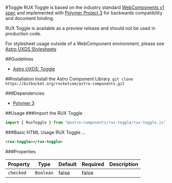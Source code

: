 #Toggle
RUX Toggle is based on the industry standard [WebComponents v1 spec](https://html.spec.whatwg.org/multipage/custom-elements.html) and implemented with [Polymer Project 3](https://www.polymer-project.org) for backwards compatibility and document binding.

RUX Toggle is available as a preview release and should not be used in production code.

For stylesheet usage outside of a WebComponent environment, please see [Astro UXDS Stylesheets](https://bitbucket.org/rocketcom/astro-styles)

##Guidelines

* [Astro UXDS: Toggle](http://www.astrouxds.com/library/toggle)

##Installation
Install the Astro Component Library.
`git clone https://bitbucket.org/rocketcom/astro-components.git`

###Dependencies

* [Polymer 3](https://www.polymer-project.com)

##Usage
###Import the RUX Toggle

```javascript
import { RuxToggle } from "@astro-components/rux-toggle/rux-toggle.js";
```

###Basic HTML Usage
RUX Toggle …

```xml
<rux-toggle></rux-toggle>
```

###Properties

| Property          | Type      | Default | Required | Description                                             |
| ----------------- | --------- | ------- | -------- | ------------------------------------------------------- |
| `checked`         | `Boolean` | false   | false    |                                                         | Checked status of the toggle button |
